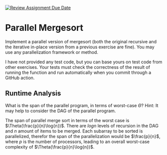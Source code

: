 [![Review Assignment Due Date](https://classroom.github.com/assets/deadline-readme-button-24ddc0f5d75046c5622901739e7c5dd533143b0c8e959d652212380cedb1ea36.svg)](https://classroom.github.com/a/Dt3ukIt2)
# Parallel Mergesort

Implement a parallel version of mergesort (both the original recursive and the
iterative in-place version from a previous exercise are fine). You may use any
parallelization framework or method.

I have not provided any test code, but you can base yours on test code from
other exercises. Your tests must check the correctness of the result of running
the function and run automatically when you commit through a GitHub action.

## Runtime Analysis

What is the span of the parallel program, in terms of worst-case $\Theta$? Hint:
It may help to consider the DAG of the parallel program.

The span of parallel merge sort in terms of the worst case is $\Theta(\frac{p}{n}\log{n})$. There are $log n$ levels of recursion in the DAG and $n$ amount of items to be merged. Each subarray to be sorted is parallelized, therefor the span of the parallelization would be $\frac{p}{n}$, where $p$ is the number of processors, leading to an overall worst-case complexity of $\Theta(\frac{p}{n}\log{n})$.
